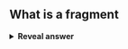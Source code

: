 ## What is a fragment
<details>
<summary><b>Reveal answer</b></summary>
A data element generated at rasterization that represents a potential pixel
</details>
